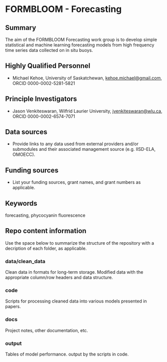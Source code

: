 # FORMBLOOM - Forecasting

## Summary

The aim of the FORMBLOOM Forecasting work group is to develop simple statistical and machine learning forecasting models from high frequency time series data collected on in situ buoys. 

## Highly Qualified Personnel

- Michael Kehoe, University of Saskatchewan, kehoe.michael@gmail.com, ORCID 0000-0002-5281-5821

## Principle Investigators

- Jason Venkiteswaran, Wilfrid Laurier University, jvenkiteswaran@wlu.ca, ORCID 0000-0002-6574-7071

## Data sources

- Provide links to any data used from external providers and/or submodules and their associated management source (e.g. IISD-ELA, OMOECC).

## Funding sources

- List your funding sources, grant names, and grant numbers as applicable.

## Keywords

forecasting, phycocyanin fluorescence

## Repo content information

Use the space below to summarize the structure of the repository with a decription of each folder, as applicable.


### data/clean_data

Clean data in formats for long-term storage. Modified data with the appropriate column/row headers and data structure.

### code

Scripts for processing cleaned data into various models presented in papers.

### docs

Project notes, other documentation, etc.

### output

Tables of model performance. output by the scripts in code.
